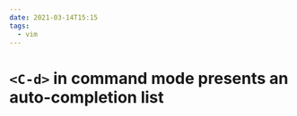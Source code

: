 ```yaml
---
date: 2021-03-14T15:15
tags:
  - vim
---
```


# `<C-d>` in command mode presents an auto-completion list
